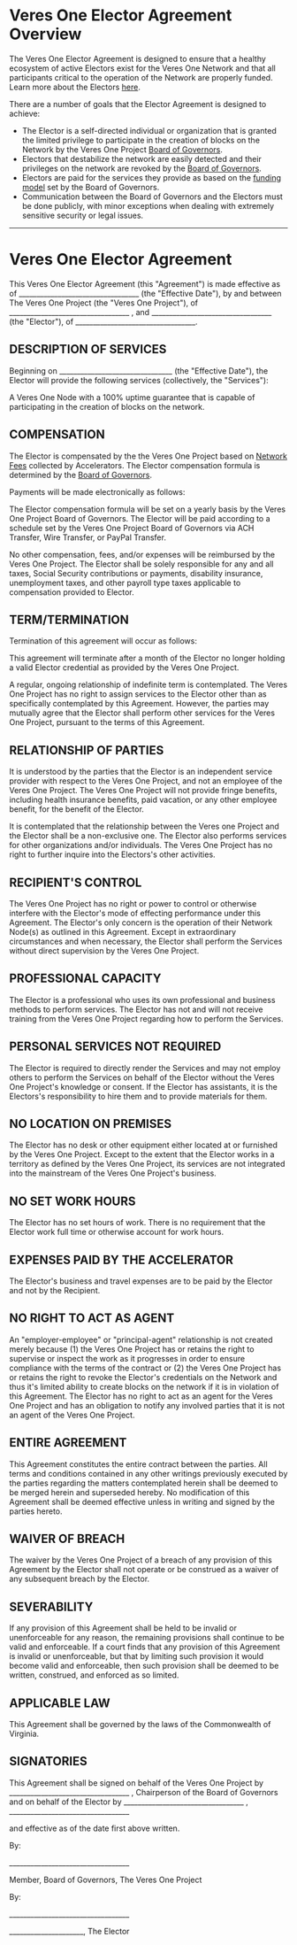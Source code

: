 # Veres One Elector Agreement Overview

The Veres One Elector Agreement is designed to ensure that a healthy
ecosystem of active Electors exist for the Veres One Network and that
all participants critical to the operation of the Network are properly funded.
Learn more about the Electors
[here](https://veres.one/network/nodes/#electors).

There are a number of goals that the Elector Agreement is designed to
achieve:

 * The Elector is a self-directed individual or organization that is granted
   the limited privilege to participate in the creation of blocks on the
   Network by the Veres One Project
   [Board of Governors](https://veres.one/network/governors/).
 * Electors that destabilize the network are easily detected and their
   privileges on the network are revoked by the
   [Board of Governors](https://veres.one/network/governors/).
 * Electors are paid for the services they provide as based on
   the [funding model](/network/funding) set by the Board of Governors.
 * Communication between the Board of Governors and the Electors must be
   done publicly, with minor exceptions when dealing with extremely sensitive
   security or legal issues.

---------------------

# Veres One Elector Agreement

This Veres One Elector Agreement (this "Agreement") is made effective
as of \_\_\_\_\_\_\_\_\_\_\_\_\_\_\_\_\_\_\_\_\_\_\_\_\_\_\_\_\_\_\_\_\_\_
(the "Effective Date"), by and between The Veres One Project (the
"Veres One Project"), of
\_\_\_\_\_\_\_\_\_\_\_\_\_\_\_\_\_\_\_\_\_\_\_\_\_\_\_\_\_\_\_\_\_\_
, and
\_\_\_\_\_\_\_\_\_\_\_\_\_\_\_\_\_\_\_\_\_\_\_\_\_\_\_\_\_\_\_\_\_\_
(the "Elector"), of
\_\_\_\_\_\_\_\_\_\_\_\_\_\_\_\_\_\_\_\_\_\_\_\_\_\_\_\_\_\_\_\_\_\_.

## DESCRIPTION OF SERVICES

Beginning on \_\_\_\_\_\_\_\_\_\_\_\_\_\_\_\_\_\_\_\_\_\_\_\_\_\_\_\_\_\_\_\_
(the "Effective Date"), the Elector will provide the following
services (collectively, the "Services"):

A Veres One Node with a 100% uptime guarantee that is capable of
participating in the creation of blocks on the network.

## COMPENSATION

The Elector is compensated by the the Veres One Project based on
[Network Fees](https://veres.one/network/funding/#fees) collected by
Accelerators. The Elector compensation formula is determined by the
[Board of Governors](https://veres.one/network/governors/).

Payments will be made electronically as follows:

The Elector compensation formula will be set on a yearly basis by the Veres One
Project Board of Governors. The Elector will be paid according to a schedule
set by the Veres One Project Board of Governors via ACH Transfer,
Wire Transfer, or PayPal Transfer.

No other compensation, fees, and/or expenses will be reimbursed by the
Veres One Project. The Elector shall be solely responsible for any and all
taxes, Social Security contributions or payments, disability insurance,
unemployment taxes, and other payroll type taxes applicable to compensation
provided to Elector.

## TERM/TERMINATION

Termination of this agreement will occur as follows:

This agreement will terminate after a month of the Elector no longer
holding a valid Elector credential as provided by the Veres One
Project.

A regular, ongoing relationship of indefinite term is contemplated.
The Veres One Project has no right to assign services to the Elector
other than as specifically contemplated by this Agreement. However, the
parties may mutually agree that the Elector shall perform other services
for the Veres One Project, pursuant to the terms of this Agreement.

## RELATIONSHIP OF PARTIES

It is understood by the parties that the Elector is an independent
service provider with respect to the Veres One Project, and not an employee of
the Veres One Project. The Veres One Project will not provide fringe
benefits, including health insurance benefits, paid vacation, or any other
employee benefit, for the benefit of the Elector.

It is contemplated that the relationship between the Veres one Project and the
Elector shall be a non-exclusive one. The Elector also performs
services for other organizations and/or individuals. The Veres One Project
has no right to further inquire into the Electors's other activities.

## RECIPIENT'S CONTROL

The Veres One Project has no right or power to control or otherwise
interfere with the Elector's mode of effecting performance
under this Agreement. The Elector's only concern is the operation of their
Network Node(s) as outlined in this Agreement. Except in extraordinary 
circumstances and when necessary, the Elector shall perform the Services 
without direct supervision by the Veres One Project.

## PROFESSIONAL CAPACITY

The Elector is a professional who uses its own professional and business
methods to perform services. The Elector has not and will not receive
training from the Veres One Project regarding how to perform the Services.

## PERSONAL SERVICES NOT REQUIRED

The Elector is required to directly render the Services and may not
employ others to perform the Services on behalf of the Elector
without the Veres One Project's knowledge or consent. If the Elector
has assistants, it is the Electors's responsibility to hire them and
to provide materials for them.

## NO LOCATION ON PREMISES

The Elector has no desk or other equipment either located at or
furnished by the Veres One Project. Except to the extent that
the Elector works in a territory as defined by the Veres One Project, its
services are not integrated into the mainstream of the Veres One Project's
business.

## NO SET WORK HOURS

The Elector has no set hours of work. There is no requirement that the
Elector work full time or otherwise account for work hours.

## EXPENSES PAID BY THE ACCELERATOR

The Elector's business and travel expenses are to be paid by the
Elector and not by the Recipient.

## NO RIGHT TO ACT AS AGENT

An "employer-employee" or "principal-agent" relationship is not created
merely because (1) the Veres One Project has or retains the right to
supervise or inspect the work as it progresses in order to ensure compliance
with the terms of the contract or (2) the
Veres One Project has or retains the right to revoke the Elector's
credentials on the Network and thus it's limited ability to create
blocks on the network if it is in violation of this Agreement.
The Elector has no right to act as an agent for the Veres One Project and
has an obligation to notify any involved parties that it is not an agent of the
Veres One Project.

## ENTIRE AGREEMENT

This Agreement constitutes the entire contract between the parties. All
terms and conditions contained in any other writings previously executed
by the parties regarding the matters
contemplated herein shall be deemed to be merged herein and superseded
hereby. No modification of this Agreement shall be deemed effective unless
in writing and signed by the parties hereto.

## WAIVER OF BREACH

The waiver by the Veres One Project of a breach of any provision of this
Agreement by the Elector shall not operate or be construed as a waiver
of any subsequent breach by the Elector.

## SEVERABILITY

If any provision of this Agreement shall be held to be invalid or unenforceable
for any reason, the remaining provisions shall continue to be valid and
enforceable. If a court finds that any provision of this Agreement is invalid
or unenforceable, but that by limiting such provision it would become valid
and enforceable, then such provision shall be deemed to be written, construed,
and enforced as so limited.

## APPLICABLE LAW

This Agreement shall be governed by the laws of the Commonwealth of Virginia.

## SIGNATORIES

This Agreement shall be signed on behalf of the Veres One
Project by
\_\_\_\_\_\_\_\_\_\_\_\_\_\_\_\_\_\_\_\_\_\_\_\_\_\_\_\_\_\_\_\_\_\_
, Chairperson of the Board of Governors and on behalf of the Elector
by
\_\_\_\_\_\_\_\_\_\_\_\_\_\_\_\_\_\_\_\_\_\_\_\_\_\_\_\_\_\_\_\_\_\_
,
\_\_\_\_\_\_\_\_\_\_\_\_\_\_\_\_\_\_\_\_\_\_\_\_\_\_\_\_\_\_\_\_\_\_

and effective as of the date first above written.

By:

\_\_\_\_\_\_\_\_\_\_\_\_\_\_\_\_\_\_\_\_\_\_\_\_\_\_\_\_\_\_\_\_\_\_

Member, Board of Governors, The Veres One Project

By:

\_\_\_\_\_\_\_\_\_\_\_\_\_\_\_\_\_\_\_\_\_\_\_\_\_\_\_\_\_\_\_\_\_\_

\_\_\_\_\_\_\_\_\_\_\_\_\_\_\_\_\_\_\_\_\_, The Elector
